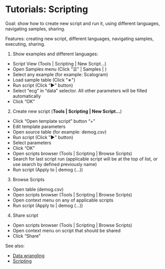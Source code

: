<!-- TITLE: Tutorials: Scripting -->
<!-- SUBTITLE: -->

# Tutorials: Scripting

Goal: show how to create new script and run it, using different languages, navigating samples, sharing.

Features: creating new script, different languages, navigating samples, executing, sharing.

1. Show examples and different languages:

* Script View (Tools | Scripting | New Script...)
* Open Samples menu (Click "☰" | Samples | <Languages>)
* Select any example (for example: Scalogram)
* Load sample table (Click "∗")
* Run script (Click “▶” button)
* Select “ecg” in “data” selector. All other parameters will be filled automatically
* Click “OK”

2. Create new script (**Tools | Scripting | New Script...**)

* Click “Open template script” button “+”
* Edit template parameters
* Open source table (for example: demog.csv)
* Run script (Click "▶" button)
* Select parameters
* Click “OK”
* Open scripts browser (Tools | Scripting | Browse Scripts)
* Search for last script run (applicable script will be at the top of list, or use search by defined previously name)
* Run script (Apply to | demog (...))

3. Browse Scripts

* Open table (demog.csv)
* Open scripts browser (Tools | Scripting | Browse Scripts)
* Open context menu on any of applicable scripts
* Run script (Apply to | demog (...))

4. Share script

* Open scripts browser (Tools | Scripting | Browse Scripts)
* Open context menu on script that should be shared
* Click “Share”

See also:

* [Data wrangling](../../transform/data-wrangling.md)
* [Scripting](../../compute/scripting.md)
